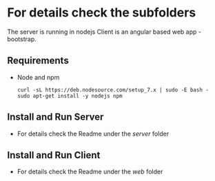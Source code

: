 # For details check the subfolders
The server is running in nodejs
Client is an angular based web app - bootstrap.

## Requirements

- Node and npm
  ```
  curl -sL https://deb.nodesource.com/setup_7.x | sudo -E bash -
  sudo apt-get install -y nodejs npm
  ```

## Install and Run Server
- For details check the Readme under the *server* folder

## Install and Run Client
- For details check the Readme under the *web* folder
